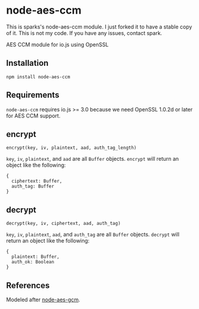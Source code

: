 # node-aes-ccm

This is sparks's node-aes-ccm module. I just forked it to have a stable copy of it.
This is not my code. If you have any issues, contact spark.

AES CCM module for io.js using OpenSSL

## Installation

`npm install node-aes-ccm`

## Requirements

`node-aes-ccm` requires io.js >= 3.0 because we need OpenSSL 1.0.2d or later for AES CCM support.

## encrypt

`encrypt(key, iv, plaintext, aad, auth_tag_length)`

`key`, `iv`, `plaintext`, and `aad` are all `Buffer` objects. `encrypt` will return an object like the following:

```
{
  ciphertext: Buffer,
  auth_tag: Buffer
}
```

## decrypt

`decrypt(key, iv, ciphertext, aad, auth_tag)`

`key`, `iv`, `plaintext`, `aad`, and `auth_tag` are all `Buffer` objects. `decrypt` will return an object like the following:

```
{
  plaintext: Buffer,
  auth_ok: Boolean
}
```

## References

Modeled after [node-aes-gcm](https://github.com/xorbit/node-aes-gcm).
